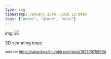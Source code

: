 ```yaml
---
type: img
timestamp: January 25th, 2019 11:04am
tags: ["yoshi", "qlone", "misc"]
---
```

img
<img src="https://saturdayxiii.github.io/media/182299758994.png"/>
                                                                                          
3D scanning nope
 
                                    
                
                
                
                
                                
<small>source: https://saturdayxiii.tumblr.com/post/182299758994</small>